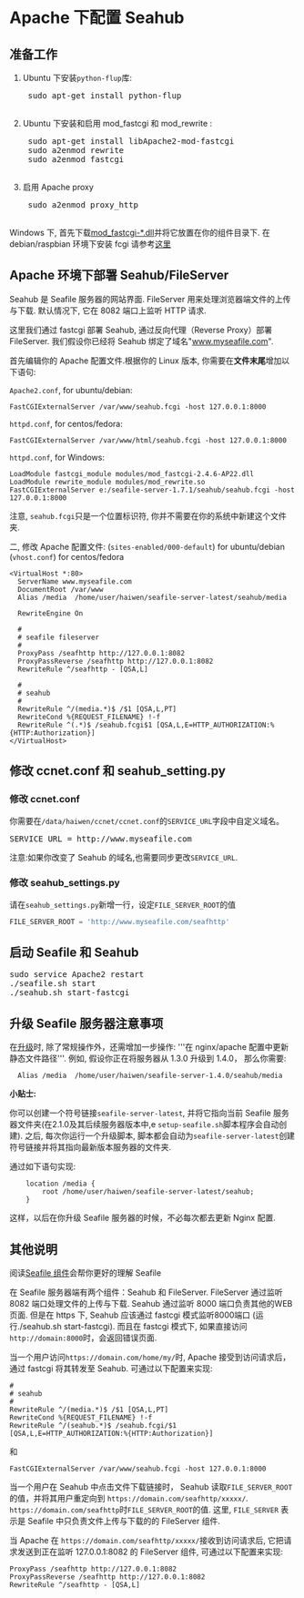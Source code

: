 # Apache 下配置 Seahub

## 准备工作

1. Ubuntu 下安装<code>python-flup</code>库:

    <pre>
    sudo apt-get install python-flup
    </pre>

2. Ubuntu 下安装和启用 mod_fastcgi 和 mod_rewrite :

    <pre>
    sudo apt-get install libApache2-mod-fastcgi
    sudo a2enmod rewrite
    sudo a2enmod fastcgi
    </pre>

3. 启用 Apache proxy

    <pre>
    sudo a2enmod proxy_http
    </pre>

Windows 下, 首先下载[mod_fastcgi-*.dll](http://fastcgi.com/dist/)并将它放置在你的组件目录下.
在 debian/raspbian 环境下安装 fcgi 请参考[这里](http://raspberryserver.blogspot.co.at/2013/02/installing-lamp-with-fastcgi-php-fpm.html)

## Apache 环境下部署 Seahub/FileServer

Seahub 是 Seafile 服务器的网站界面. FileServer 用来处理浏览器端文件的上传与下载. 默认情况下, 它在 8082 端口上监听 HTTP 请求.

这里我们通过 fastcgi 部署 Seahub, 通过反向代理（Reverse Proxy）部署 FileServer. 我们假设你已经将 Seahub 绑定了域名"www.myseafile.com".

首先编辑你的 Apache 配置文件.根据你的 Linux 版本, 你需要在**文件末尾**增加以下语句:

`Apache2.conf`, for ubuntu/debian:
```
FastCGIExternalServer /var/www/seahub.fcgi -host 127.0.0.1:8000
```

`httpd.conf`, for centos/fedora:
```
FastCGIExternalServer /var/www/html/seahub.fcgi -host 127.0.0.1:8000
```

`httpd.conf`, for Windows:
```
LoadModule fastcgi_module modules/mod_fastcgi-2.4.6-AP22.dll
LoadModule rewrite_module modules/mod_rewrite.so
FastCGIExternalServer e:/seafile-server-1.7.1/seahub/seahub.fcgi -host 127.0.0.1:8000

```

注意, `seahub.fcgi`只是一个位置标识符, 你并不需要在你的系统中新建这个文件夹.

二, 修改 Apache 配置文件:
(`sites-enabled/000-default`) for ubuntu/debian
(`vhost.conf`) for centos/fedora

```
<VirtualHost *:80>
  ServerName www.myseafile.com
  DocumentRoot /var/www
  Alias /media  /home/user/haiwen/seafile-server-latest/seahub/media

  RewriteEngine On

  #
  # seafile fileserver
  #
  ProxyPass /seafhttp http://127.0.0.1:8082
  ProxyPassReverse /seafhttp http://127.0.0.1:8082
  RewriteRule ^/seafhttp - [QSA,L]

  #
  # seahub
  #
  RewriteRule ^/(media.*)$ /$1 [QSA,L,PT]
  RewriteCond %{REQUEST_FILENAME} !-f
  RewriteRule ^(.*)$ /seahub.fcgi$1 [QSA,L,E=HTTP_AUTHORIZATION:%{HTTP:Authorization}]
</VirtualHost>
```

## 修改 ccnet.conf 和 seahub_setting.py

### 修改 ccnet.conf

你需要在<code>/data/haiwen/ccnet/ccnet.conf</code>的<code>SERVICE_URL</code>字段中自定义域名。

<pre>
SERVICE_URL = http://www.myseafile.com
</pre>

注意:如果你改变了 Seahub 的域名,也需要同步更改<code>SERVICE_URL</code>.

### 修改 seahub_settings.py

请在<code>seahub_settings.py</code>新增一行，设定`FILE_SERVER_ROOT`的值

```python
FILE_SERVER_ROOT = 'http://www.myseafile.com/seafhttp'
```

## 启动 Seafile 和 Seahub

<pre>
sudo service Apache2 restart
./seafile.sh start
./seahub.sh start-fastcgi
</pre>

## 升级 Seafile 服务器注意事项

在[升级](upgrade.md)时, 除了常规操作外，还需增加一步操作: '''在 nginx/apache 配置中更新静态文件路径'''. 例如, 假设你正在将服务器从 1.3.0 升级到 1.4.0， 那么你需要:

```
  Alias /media  /home/user/haiwen/seafile-server-1.4.0/seahub/media
```

**小贴士:**

你可以创建一个符号链接<code>seafile-server-latest</code>, 并将它指向当前 Seafile 服务器文件夹(在2.1.0及其后续服务器版本中,e <code>setup-seafile.sh</code>脚本程序会自动创建). 之后, 每次你运行一个升级脚本, 脚本都会自动为<code>seafile-server-latest</code>创建符号链接并将其指向最新版本服务器的文件夹.

通过如下语句实现:

```
    location /media {
        root /home/user/haiwen/seafile-server-latest/seahub;
    }
```
这样，以后在你升级 Seafile 服务器的时候，不必每次都去更新 Nginx 配置.


## 其他说明

阅读[Seafile 组件](../overview/components.md)会帮你更好的理解 Seafile

在 Seafile 服务器端有两个组件：Seahub 和 FileServer. FileServer 通过监听 8082 端口处理文件的上传与下载. Seahub 通过监听 8000 端口负责其他的WEB页面.
但是在 https 下, Seahub 应该通过 fastcgi 模式监听8000端口 (运行./seahub.sh start-fastcgi). 而且在 fastcgi 模式下, 如果直接访问`http://domain:8000`时，会返回错误页面.

当一个用户访问`https://domain.com/home/my/`时, Apache 接受到访问请求后，通过 fastcgi 将其转发至 Seahub. 可通过以下配置来实现:

    #
    # seahub
    #
    RewriteRule ^/(media.*)$ /$1 [QSA,L,PT]
    RewriteCond %{REQUEST_FILENAME} !-f
    RewriteRule ^/(seahub.*)$ /seahub.fcgi/$1 [QSA,L,E=HTTP_AUTHORIZATION:%{HTTP:Authorization}]

和

    FastCGIExternalServer /var/www/seahub.fcgi -host 127.0.0.1:8000


当一个用户在 Seahub 中点击文件下载链接时， Seahub
读取<code>FILE_SERVER_ROOT</code>的值，并将其用户重定向到
`https://domain.com/seafhttp/xxxxx/`.
`https://domain.com/seafhttp`时<code>FILE_SERVER_ROOT</code>的值. 这里, `FILE_SERVER` 表示是 Seafile 中只负责文件上传与下载的的 FileServer 组件.

当 Apache 在 `https://domain.com/seafhttp/xxxxx/`接收到访问请求后, 它把请求发送到正在监听 127.0.0.1:8082 的 FileServer 组件, 可通过以下配置来实现:

    ProxyPass /seafhttp http://127.0.0.1:8082
    ProxyPassReverse /seafhttp http://127.0.0.1:8082
    RewriteRule ^/seafhttp - [QSA,L]
